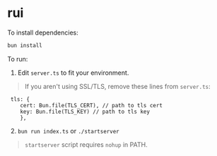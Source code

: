 # rui

To install dependencies:

```bash
bun install
```

To run:

1. Edit `server.ts` to fit your environment.
> If you aren't using SSL/TLS, remove these lines from `server.ts`:
```
 tls: {
    cert: Bun.file(TLS_CERT), // path to tls cert
    key: Bun.file(TLS_KEY) // path to tls key
	},
 ```
2. `bun run index.ts` or `./startserver`
> `startserver` script requires `nohup` in PATH.
